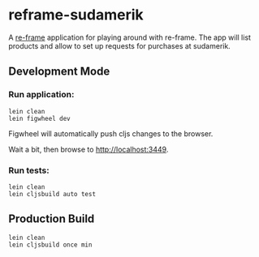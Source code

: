 # reframe-sudamerik

A [re-frame](https://github.com/Day8/re-frame) application for playing around with re-frame. The app will list products and allow to set up requests for purchases at sudamerik.

## Development Mode

### Run application:

```
lein clean
lein figwheel dev
```

Figwheel will automatically push cljs changes to the browser.

Wait a bit, then browse to [http://localhost:3449](http://localhost:3449).

### Run tests:

```
lein clean
lein cljsbuild auto test
```

## Production Build

```
lein clean
lein cljsbuild once min
```
